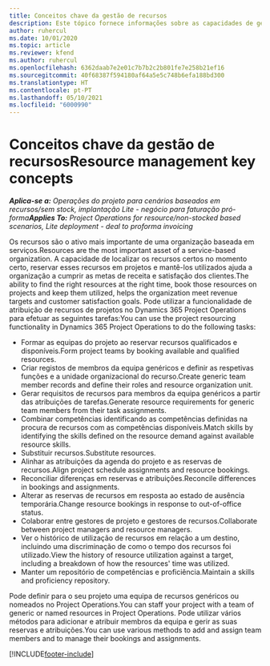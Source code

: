 ```yaml
---
title: Conceitos chave da gestão de recursos
description: Este tópico fornece informações sobre as capacidades de gestão de recursos no Microsoft Dynamics Project Operations.
author: ruhercul
ms.date: 10/01/2020
ms.topic: article
ms.reviewer: kfend
ms.author: ruhercul
ms.openlocfilehash: 6362daab7e2e01c7b7b2c2b801fe7e258b21ef16
ms.sourcegitcommit: 40f68387f594180af64a5e5c748b6efa188bd300
ms.translationtype: HT
ms.contentlocale: pt-PT
ms.lasthandoff: 05/10/2021
ms.locfileid: "6000990"
---
```

# <a name="resource-management-key-concepts"></a><span data-ttu-id="ecf8f-103">Conceitos chave da gestão de recursos</span><span class="sxs-lookup"><span data-stu-id="ecf8f-103">Resource management key concepts</span></span>

<span data-ttu-id="ecf8f-104">_**Aplica-se a:** Operações do projeto para cenários baseados em recursos/sem stock, implantação Lite - negócio para faturação pró-forma_</span><span class="sxs-lookup"><span data-stu-id="ecf8f-104">_**Applies To:** Project Operations for resource/non-stocked based scenarios, Lite deployment - deal to proforma invoicing_</span></span>

<span data-ttu-id="ecf8f-105">Os recursos são o ativo mais importante de uma organização baseada em serviços.</span><span class="sxs-lookup"><span data-stu-id="ecf8f-105">Resources are the most important asset of a service-based organization.</span></span> <span data-ttu-id="ecf8f-106">A capacidade de localizar os recursos certos no momento certo, reservar esses recursos em projetos e mantê-los utilizados ajuda a organização a cumprir as metas de receita e satisfação dos clientes.</span><span class="sxs-lookup"><span data-stu-id="ecf8f-106">The ability to find the right resources at the right time, book those resources on projects and keep them utilized, helps the organization meet revenue targets and customer satisfaction goals.</span></span> <span data-ttu-id="ecf8f-107">Pode utilizar a funcionalidade de atribuição de recursos de projetos no Dynamics 365 Project Operations para efetuar as seguintes tarefas:</span><span class="sxs-lookup"><span data-stu-id="ecf8f-107">You can use the project resourcing functionality in Dynamics 365 Project Operations to do the following tasks:</span></span>

- <span data-ttu-id="ecf8f-108">Formar as equipas do projeto ao reservar recursos qualificados e disponíveis.</span><span class="sxs-lookup"><span data-stu-id="ecf8f-108">Form project teams by booking available and qualified resources.</span></span>
- <span data-ttu-id="ecf8f-109">Criar registos de membros da equipa genéricos e definir as respetivas funções e a unidade organizacional do recurso.</span><span class="sxs-lookup"><span data-stu-id="ecf8f-109">Create generic team member records and define their roles and resource organization unit.</span></span>
- <span data-ttu-id="ecf8f-110">Gerar requisitos de recursos para membros da equipa genéricos a partir das atribuições de tarefas.</span><span class="sxs-lookup"><span data-stu-id="ecf8f-110">Generate resource requirements for generic team members from their task assignments.</span></span>
- <span data-ttu-id="ecf8f-111">Combinar competências identificando as competências definidas na procura de recursos com as competências disponíveis.</span><span class="sxs-lookup"><span data-stu-id="ecf8f-111">Match skills by identifying the skills defined on the resource demand against available resource skills.</span></span>
- <span data-ttu-id="ecf8f-112">Substituir recursos.</span><span class="sxs-lookup"><span data-stu-id="ecf8f-112">Substitute resources.</span></span>
- <span data-ttu-id="ecf8f-113">Alinhar as atribuições da agenda do projeto e as reservas de recursos.</span><span class="sxs-lookup"><span data-stu-id="ecf8f-113">Align project schedule assignments and resource bookings.</span></span>
- <span data-ttu-id="ecf8f-114">Reconciliar diferenças em reservas e atribuições.</span><span class="sxs-lookup"><span data-stu-id="ecf8f-114">Reconcile differences in bookings and assignments.</span></span>
- <span data-ttu-id="ecf8f-115">Alterar as reservas de recursos em resposta ao estado de ausência temporária.</span><span class="sxs-lookup"><span data-stu-id="ecf8f-115">Change resource bookings in response to out-of-office status.</span></span>
- <span data-ttu-id="ecf8f-116">Colaborar entre gestores de projeto e gestores de recursos.</span><span class="sxs-lookup"><span data-stu-id="ecf8f-116">Collaborate between project managers and resource managers.</span></span>
- <span data-ttu-id="ecf8f-117">Ver o histórico de utilização de recursos em relação a um destino, incluindo uma discriminação de como o tempo dos recursos foi utilizado.</span><span class="sxs-lookup"><span data-stu-id="ecf8f-117">View the history of resource utilization against a target, including a breakdown of how the resources' time was utilized.</span></span>
- <span data-ttu-id="ecf8f-118">Manter um repositório de competências e proficiência.</span><span class="sxs-lookup"><span data-stu-id="ecf8f-118">Maintain a skills and proficiency repository.</span></span>


<span data-ttu-id="ecf8f-119">Pode definir para o seu projeto uma equipa de recursos genéricos ou nomeados no Project Operations.</span><span class="sxs-lookup"><span data-stu-id="ecf8f-119">You can staff your project with a team of generic or named resources in Project Operations.</span></span> <span data-ttu-id="ecf8f-120">Pode utilizar vários métodos para adicionar e atribuir membros da equipa e gerir as suas reservas e atribuições.</span><span class="sxs-lookup"><span data-stu-id="ecf8f-120">You can use various methods to add and assign team members and to manage their bookings and assignments.</span></span> 


[!INCLUDE[footer-include](../includes/footer-banner.md)]